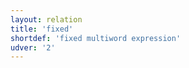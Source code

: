 ```yaml
---
layout: relation
title: 'fixed'
shortdef: 'fixed multiword expression'
udver: '2'
---
```

<!-- Interlanguage links updated Út zář 29 20:23:31 CEST 2020 -->

